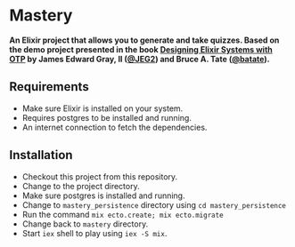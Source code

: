 # Mastery

**An Elixir project that allows you to generate and take quizzes. Based on the demo project presented in the book [Designing Elixir Systems with OTP](https://pragprog.com/titles/jgotp/designing-elixir-systems-with-otp/) by James Edward Gray, II ([@JEG2](https://github.com/JEG2)) and Bruce A. Tate ([@batate](https://github.com/batate)).**

## Requirements
- Make sure Elixir is installed on your system.
- Requires postgres to be installed and running.
- An internet connection to fetch the dependencies.

## Installation
- Checkout this project from this repository.
- Change to the project directory.
- Make sure postgres is installed and running.
- Change to `mastery_persistence` directory using `cd mastery_persistence`
- Run the command `mix ecto.create; mix ecto.migrate`
- Change back to `mastery` directory.
- Start `iex` shell to play using `iex -S mix`.
